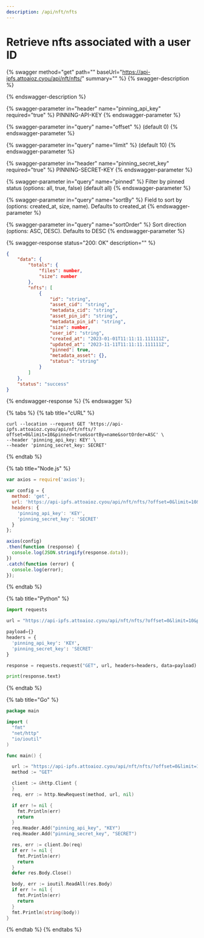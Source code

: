 ```yaml
---
description: /api/nft/nfts
---
```


# Retrieve nfts associated with a user ID

{% swagger method="get" path="" baseUrl="https://api-ipfs.attoaioz.cyou/api/nft/nfts/" summary="" %}
{% swagger-description %}

{% endswagger-description %}

{% swagger-parameter in="header" name="pinning_api_key" required="true" %}
PINNING-API-KEY
{% endswagger-parameter %}

{% swagger-parameter in="query" name="offset" %}
(default 0)
{% endswagger-parameter %}

{% swagger-parameter in="query" name="limit" %}
(default 10)
{% endswagger-parameter %}

{% swagger-parameter in="header" name="pinning_secret_key" required="true" %}
PINNING-SECRET-KEY
{% endswagger-parameter %}

{% swagger-parameter in="query" name="pinned" %}
Filter by pinned status (options: all, true, false) (default all)
{% endswagger-parameter %}

{% swagger-parameter in="query" name="sortBy" %}
Field to sort by (options: created_at, size, name). Defaults to created_at
{% endswagger-parameter %}

{% swagger-parameter in="query" name="sortOrder" %}
Sort direction (options: ASC, DESC). Defaults to DESC
{% endswagger-parameter %}

{% swagger-response status="200: OK" description="" %}
```json
{
    "data": {
        "totals": {
            "files": number,
            "size": number
        },
        "nfts": [
            {
                "id": "string",
                "asset_cid": "string",
                "metadata_cid": "string",
                "asset_pin_id": "string",
                "metadata_pin_id": "string",
                "size": number,
                "user_id": "string",
                "created_at": "2023-01-01T11:11:11.111111Z",
                "updated_at": "2023-11-11T11:11:11.111111Z",
                "pinned": true,
                "metadata_asset": {},
                "status": "string"
            }
        ]
    },
    "status": "success"
}
```
{% endswagger-response %}
{% endswagger %}

{% tabs %}
{% tab title="cURL" %}
```
curl --location --request GET 'https://api-ipfs.attoaioz.cyou/api/nft/nfts/?offset=0&limit=10&pinned=true&sortBy=name&sortOrder=ASC' \
--header 'pinning_api_key: KEY' \
--header 'pinning_secret_key: SECRET'
```
{% endtab %}

{% tab title="Node.js" %}
```javascript
var axios = require('axios');

var config = {
  method: 'get',
  url: 'https://api-ipfs.attoaioz.cyou/api/nft/nfts/?offset=0&limit=10&pinned=true&sortBy=name&sortOrder=ASC',
  headers: { 
    'pinning_api_key': 'KEY', 
    'pinning_secret_key': 'SECRET'
  }
};

axios(config)
.then(function (response) {
  console.log(JSON.stringify(response.data));
})
.catch(function (error) {
  console.log(error);
});
```
{% endtab %}

{% tab title="Python" %}
```python
import requests

url = "https://api-ipfs.attoaioz.cyou/api/nft/nfts/?offset=0&limit=10&pinned=true&sortBy=name&sortOrder=ASC"

payload={}
headers = {
  'pinning_api_key': 'KEY',
  'pinning_secret_key': 'SECRET'
}

response = requests.request("GET", url, headers=headers, data=payload)

print(response.text)
```
{% endtab %}

{% tab title="Go" %}
```go
package main

import (
  "fmt"
  "net/http"
  "io/ioutil"
)

func main() {

  url := "https://api-ipfs.attoaioz.cyou/api/nft/nfts/?offset=0&limit=10&pinned=true&sortBy=name&sortOrder=ASC"
  method := "GET"

  client := &http.Client {
  }
  req, err := http.NewRequest(method, url, nil)

  if err != nil {
    fmt.Println(err)
    return
  }
  req.Header.Add("pinning_api_key", "KEY")
  req.Header.Add("pinning_secret_key", "SECRET")

  res, err := client.Do(req)
  if err != nil {
    fmt.Println(err)
    return
  }
  defer res.Body.Close()

  body, err := ioutil.ReadAll(res.Body)
  if err != nil {
    fmt.Println(err)
    return
  }
  fmt.Println(string(body))
}
```
{% endtab %}
{% endtabs %}
